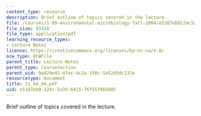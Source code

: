 ```yaml
---
content_type: resource
description: Brief outline of topics covered in the lecture.
file: /courses/1-89-environmental-microbiology-fall-2004/e5187eb0124c5a39b81576f55f0b5085_11_04_04.pdf
file_size: 83328
file_type: application/pdf
learning_resource_types:
- Lecture Notes
license: https://creativecommons.org/licenses/by-nc-sa/4.0/
ocw_type: OCWFile
parent_title: Lecture Notes
parent_type: CourseSection
parent_uid: 9ad29e41-4fec-4c2a-198c-5e52d3dc231e
resourcetype: Document
title: 11_04_04.pdf
uid: e5187eb0-124c-5a39-b815-76f55f0b5085
---
```

Brief outline of topics covered in the lecture.